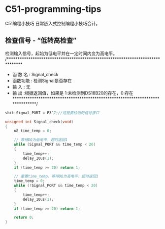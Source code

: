 # C51-programming-tips
C51编程小技巧
日常嵌入式控制编程小技巧合计。


## 检查信号 - “低转高检查”
检测输入信号，起始为低电平并在一定时间内变为高电平。
/*******************************************************************************
* 函 数 名         : Signal_check
* 函数功能         : 检测Signal是否存在
* 输    入         : 无
* 输    出         :根据返回值，如果是 1:未检测到DS18B20的存在，0:存在
*******************************************************************************/

```c
sbit Signal_PORT = P3^7;//这是要检测的信号接口

unsigned int Signal_check(void)
{
    u8 time_temp = 0;

    // 等待DQ为低电平，超时返回1
    while (Signal_PORT && time_temp < 20) 
    {
        time_temp++;
        delay_10us(1);    
    }
    if (time_temp >= 20) return 1;

    // 重置time_temp，等待DQ为高电平，超时返回1
    time_temp = 0;
    while (!Signal_PORT && time_temp < 20) 
    {
        time_temp++;
        delay_10us(1);
    }
    if (time_temp >= 20) return 1;

    return 0;
}
```




























